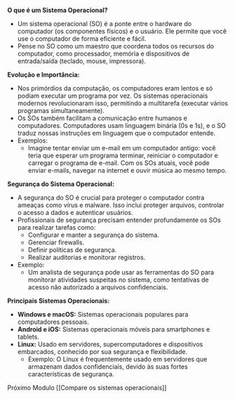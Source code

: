 **O que é um Sistema Operacional?**

- Um sistema operacional (SO) é a ponte entre o hardware do computador (os componentes físicos) e o usuário. Ele permite que você use o computador de forma eficiente e fácil.
- Pense no SO como um maestro que coordena todos os recursos do computador, como processador, memória e dispositivos de entrada/saída (teclado, mouse, impressora).

**Evolução e Importância:**

- Nos primórdios da computação, os computadores eram lentos e só podiam executar um programa por vez. Os sistemas operacionais modernos revolucionaram isso, permitindo a multitarefa (executar vários programas simultaneamente).
- Os SOs também facilitam a comunicação entre humanos e computadores. Computadores usam linguagem binária (0s e 1s), e o SO traduz nossas instruções em linguagem que o computador entende.
- Exemplos:
    - Imagine tentar enviar um e-mail em um computador antigo: você teria que esperar um programa terminar, reiniciar o computador e carregar o programa de e-mail. Com os SOs atuais, você pode enviar e-mails, navegar na internet e ouvir música ao mesmo tempo.

**Segurança do Sistema Operacional:**

- A segurança do SO é crucial para proteger o computador contra ameaças como vírus e malware. Isso inclui proteger arquivos, controlar o acesso a dados e autenticar usuários.
- Profissionais de segurança precisam entender profundamente os SOs para realizar tarefas como:
    - Configurar e manter a segurança do sistema.
    - Gerenciar firewalls.
    - Definir políticas de segurança.
    - Realizar auditorias e monitorar registros.
- Exemplo:
    - Um analista de segurança pode usar as ferramentas do SO para monitorar atividades suspeitas no sistema, como tentativas de acesso não autorizado a arquivos confidenciais.

**Principais Sistemas Operacionais:**

- **Windows e macOS:** Sistemas operacionais populares para computadores pessoais.
- **Android e iOS:** Sistemas operacionais móveis para smartphones e tablets.
- **Linux:** Usado em servidores, supercomputadores e dispositivos embarcados, conhecido por sua segurança e flexibilidade.
    - Exemplo: O Linux é frequentemente usado em servidores que armazenam dados confidenciais, devido às suas fortes características de segurança.

Próximo Modulo [[Compare os sistemas operacionais]]
